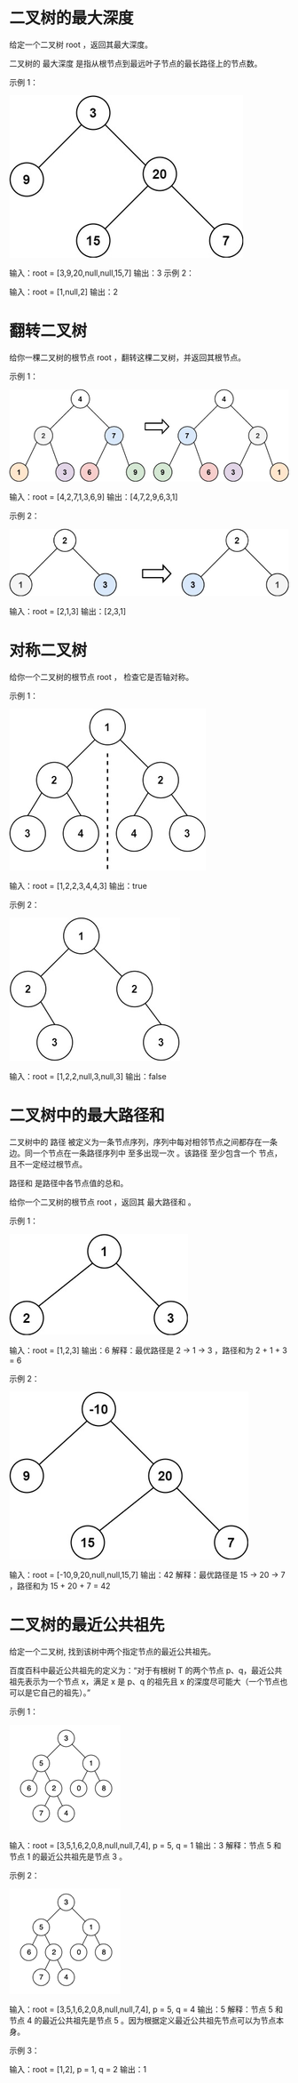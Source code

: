 # 二叉树的最大深度
给定一个二叉树 root ，返回其最大深度。

二叉树的 最大深度 是指从根节点到最远叶子节点的最长路径上的节点数。

示例 1：

![alt text](image.png)

输入：root = [3,9,20,null,null,15,7]
输出：3
示例 2：

输入：root = [1,null,2]
输出：2

# 翻转二叉树
给你一棵二叉树的根节点 root ，翻转这棵二叉树，并返回其根节点。

示例 1：

![alt text](image-1.png)

输入：root = [4,2,7,1,3,6,9]
输出：[4,7,2,9,6,3,1]

示例 2：

![alt text](image-2.png)

输入：root = [2,1,3]
输出：[2,3,1]

# 对称二叉树
给你一个二叉树的根节点 root ， 检查它是否轴对称。

示例 1：

![alt text](image-4.png)

输入：root = [1,2,2,3,4,4,3]
输出：true

示例 2：

![alt text](image-5.png)

输入：root = [1,2,2,null,3,null,3]
输出：false

# 二叉树中的最大路径和
二叉树中的 路径 被定义为一条节点序列，序列中每对相邻节点之间都存在一条边。同一个节点在一条路径序列中 至多出现一次 。该路径 至少包含一个 节点，且不一定经过根节点。

路径和 是路径中各节点值的总和。

给你一个二叉树的根节点 root ，返回其 最大路径和 。

示例 1：

![alt text](image-6.png)

输入：root = [1,2,3]
输出：6
解释：最优路径是 2 -> 1 -> 3 ，路径和为 2 + 1 + 3 = 6

示例 2：

![alt text](image-7.png)

输入：root = [-10,9,20,null,null,15,7]
输出：42
解释：最优路径是 15 -> 20 -> 7 ，路径和为 15 + 20 + 7 = 42

# 二叉树的最近公共祖先
给定一个二叉树, 找到该树中两个指定节点的最近公共祖先。

百度百科中最近公共祖先的定义为：“对于有根树 T 的两个节点 p、q，最近公共祖先表示为一个节点 x，满足 x 是 p、q 的祖先且 x 的深度尽可能大（一个节点也可以是它自己的祖先）。”

示例 1：

![alt text](image-8.png)

输入：root = [3,5,1,6,2,0,8,null,null,7,4], p = 5, q = 1
输出：3
解释：节点 5 和节点 1 的最近公共祖先是节点 3 。

示例 2：

![alt text](image-9.png)

输入：root = [3,5,1,6,2,0,8,null,null,7,4], p = 5, q = 4
输出：5
解释：节点 5 和节点 4 的最近公共祖先是节点 5 。因为根据定义最近公共祖先节点可以为节点本身。

示例 3：

输入：root = [1,2], p = 1, q = 2
输出：1 

# 